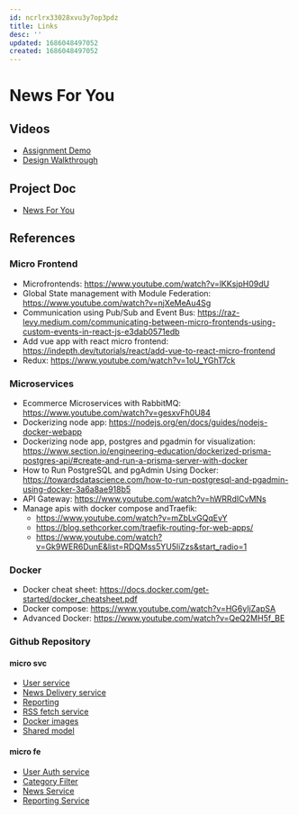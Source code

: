 ```yaml
---
id: ncrlrx33028xvu3y7op3pdz
title: Links
desc: ''
updated: 1686048497052
created: 1686048497052
---
```

# News For You

## Videos
- [Assignment Demo](https://drive.google.com/file/d/1sHWL5ur1YIMlNcLmncTfMm-j5yz1Lb73/view?usp=sharing)
- [Design Walkthrough](https://drive.google.com/file/d/1E2NNqHKUh_4TeYhrU3QKh2uGL8jIgVEf/view?usp=sharing)
## Project Doc
- [News For You](https://docs.google.com/document/d/1HNSSAEbEhAirxumQWYoejOL7d1QTT5Kzq3U239eUHOY/edit#)
## References

### Micro Frontend

- Microfrontends: https://www.youtube.com/watch?v=lKKsjpH09dU
- Global State management with Module Federation: https://www.youtube.com/watch?v=njXeMeAu4Sg
- Communication using Pub/Sub and Event Bus:	https://raz-levy.medium.com/communicating-between-micro-frontends-using-custom-events-in-react-js-e3dab0571edb
- Add vue app with react micro frontend: https://indepth.dev/tutorials/react/add-vue-to-react-micro-frontend 
- Redux: https://www.youtube.com/watch?v=1oU_YGhT7ck

### Microservices


- Ecommerce Microservices with RabbitMQ: https://www.youtube.com/watch?v=gesxvFh0U84
- Dockerizing node app: https://nodejs.org/en/docs/guides/nodejs-docker-webapp
- Dockerizing node app, postgres and pgadmin for visualization: https://www.section.io/engineering-education/dockerized-prisma-postgres-api/#create-and-run-a-prisma-server-with-docker
- How to Run PostgreSQL and pgAdmin Using Docker: https://towardsdatascience.com/how-to-run-postgresql-and-pgadmin-using-docker-3a6a8ae918b5
- API Gateway: https://www.youtube.com/watch?v=hWRRdICvMNs
- Manage apis with docker compose andTraefik:   
    - https://www.youtube.com/watch?v=mZbLvGQqEvY
    - https://blog.sethcorker.com/traefik-routing-for-web-apps/
    - https://www.youtube.com/watch?v=Gk9WER6DunE&list=RDQMss5YU5liZzs&start_radio=1

### Docker
- Docker cheat sheet: https://docs.docker.com/get-started/docker_cheatsheet.pdf
- Docker compose: https://www.youtube.com/watch?v=HG6yIjZapSA
- Advanced Docker: https://www.youtube.com/watch?v=QeQ2MH5f_BE

### Github Repository

#### micro svc
- [User service](https://github.com/varun-mfs/news-for-you)
- [News Delivery service](https://github.com/asishmindfire/news-delivery-service)
- [Reporting](https://github.com/nikhild007/reportingService)
- [RSS fetch service](https://github.com/Harshita-mindfire/rss-fetch-service)
- [Docker images](https://github.com/asishmindfire/docker-configuration)
- [Shared model](https://github.com/asishmindfire/newsforyou-schemas-npm-package)

#### micro fe
- [User Auth service](https://github.com/asishmindfire/news-app-mfe)
- [Category Filter](https://github.com/Harshita-mindfire/category-sidebar-mfe)
- [News Service](https://github.com/nikhild007/NewsLayout/)
- [Reporting Service](https://github.com/varun-mfs/report-mfe)



